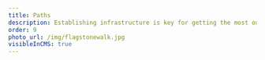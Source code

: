 ```yaml
---
title: Paths
description: Establishing infrastructure is key for getting the most out of your space.
order: 9
photo_url: /img/flagstonewalk.jpg
visibleInCMS: true
---
```

